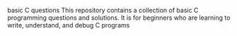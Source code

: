 basic C questions
This repository contains a collection of basic C programming questions and solutions. It is for beginners who are learning to write, understand, and debug C programs
